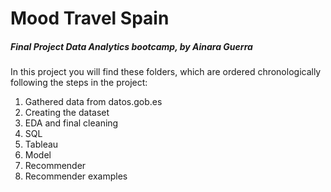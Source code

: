 # Mood Travel Spain
##### Final Project Data Analytics bootcamp, by Ainara Guerra



In this project you will find these folders, which are ordered chronologically following the steps in the project:

1. Gathered data from datos.gob.es
2. Creating the dataset
3. EDA and final cleaning
4. SQL
5. Tableau
6. Model
7. Recommender
8. Recommender examples

